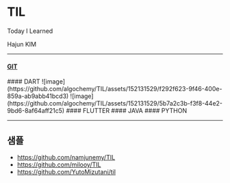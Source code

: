 # TIL

Today I Learned

Hajun KIM

<hr>

#### [GIT](https://github.com/algochemy/TIL/tree/main/git)
</hr>
#### DART
![image](https://github.com/algochemy/TIL/assets/152131529/f292f623-9f46-400e-859a-ab9abb41bcd3)
![image](https://github.com/algochemy/TIL/assets/152131529/5b7a2c3b-f3f8-44e2-9bd6-8af64aff21c5)
</hr>
#### FLUTTER
</hr>
#### JAVA
</hr>
#### PYTHON
</hr>
<hr>

## 샘플
- https://github.com/namjunemy/TIL
- https://github.com/milooy/TIL
- https://github.com/YutoMizutani/til
